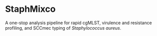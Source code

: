 # StaphMixco
A one-stop analysis pipeline for rapid cgMLST, virulence and resistance profiling, and SCCmec typing of *Staphylococcus aureus*.
